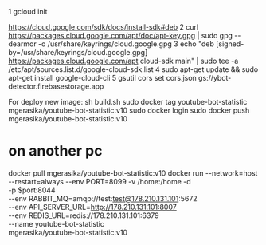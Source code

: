 1 gcloud init

https://cloud.google.com/sdk/docs/install-sdk#deb
2 curl https://packages.cloud.google.com/apt/doc/apt-key.gpg | sudo gpg --dearmor -o /usr/share/keyrings/cloud.google.gpg
3 echo "deb [signed-by=/usr/share/keyrings/cloud.google.gpg] https://packages.cloud.google.com/apt cloud-sdk main" | sudo tee -a /etc/apt/sources.list.d/google-cloud-sdk.list
4 sudo apt-get update && sudo apt-get install google-cloud-cli
5 gsutil cors set cors.json gs://ybot-detector.firebasestorage.app




For deploy new image:
sh build.sh
sudo docker tag youtube-bot-statistic mgerasika/youtube-bot-statistic:v10
sudo docker login
sudo docker push mgerasika/youtube-bot-statistic:v10

# on another pc
docker pull mgerasika/youtube-bot-statistic:v10
docker run --network=host --restart=always --env PORT=8099 -v /home:/home -d \
  -p $port:8044 \
  --env RABBIT_MQ=amqp://test:test@178.210.131.101:5672 \
  --env API_SERVER_URL=http://178.210.131.101:8007 \
  --env REDIS_URL=redis://178.210.131.101:6379 \
  --name youtube-bot-statistic \
  mgerasika/youtube-bot-statistic:v10